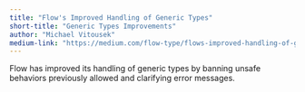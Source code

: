 ```yaml
---
title: "Flow's Improved Handling of Generic Types"
short-title: "Generic Types Improvements"
author: "Michael Vitousek"
medium-link: "https://medium.com/flow-type/flows-improved-handling-of-generic-types-b5909cc5e3c5"
---
```

Flow has improved its handling of generic types by banning unsafe behaviors previously allowed and clarifying error messages.
